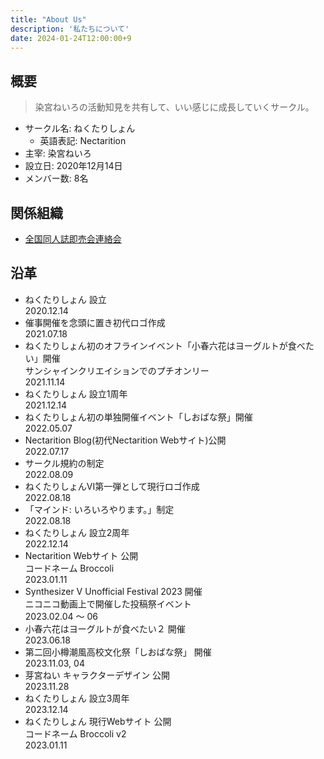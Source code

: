 ```yaml
---
title: "About Us"
description: '私たちについて'
date: 2024-01-24T12:00:00+9
---
```


## 概要

> 染宮ねいろの活動知見を共有して、いい感じに成長していくサークル。


- サークル名: ねくたりしょん
  - 英語表記: Nectarition
- 主宰: 染宮ねいろ
- 設立日: 2020年12月14日
- メンバー数: 8名

## 関係組織

- [全国同人誌即売会連絡会](https://sokubaikairenrakukai.com/)

## 沿革


<ul class="histories">
  <li>
    <div class="histories_item_content">ねくたりしょん 設立</div>
    <div class="histories_item_date">2020.12.14</div>
  </li>
  <li>
    <div class="histories_item_content">催事開催を念頭に置き初代ロゴ作成</div>
    <div class="histories_item_date">2021.07.18</div>
  </li>
  <li>
    <div class="histories_item_content">ねくたりしょん初のオフラインイベント「小春六花はヨーグルトが食べたい」開催</div>
    <div class="histories_item_remarks">サンシャインクリエイションでのプチオンリー</div>
    <div class="histories_item_date">2021.11.14</div>
  </li>
  <li>
    <div class="histories_item_content">ねくたりしょん 設立1周年</div>
    <div class="histories_item_date">2021.12.14</div>
  </li>
  <li>
    <div class="histories_item_content">ねくたりしょん初の単独開催イベント「しおばな祭」開催</div>
    <div class="histories_item_date">2022.05.07</div>
  </li>
  <li>
    <div class="histories_item_content">Nectarition Blog(初代Nectarition Webサイト)公開</div>
    <div class="histories_item_date">2022.07.17</div>
  </li>
  <li>
    <div class="histories_item_content">サークル規約の制定</div>
    <div class="histories_item_date">2022.08.09</div>
  </li>
  <li>
    <div class="histories_item_content">ねくたりしょんVI第一弾として現行ロゴ作成</div>
    <div class="histories_item_date">2022.08.18</div>
  </li>
  <li>
    <div class="histories_item_content">「マインド: いろいろやります。」制定</div>
    <div class="histories_item_date">2022.08.18</div>
  </li>
  <li>
    <div class="histories_item_content">ねくたりしょん 設立2周年</div>
    <div class="histories_item_date">2022.12.14</div>
  </li>
  <li>
    <div class="histories_item_content">Nectarition Webサイト 公開</div>
    <div class="histories_item_remarks">コードネーム Broccoli</div>
    <div class="histories_item_date">2023.01.11</div>
  </li>
  <li>
    <div class="histories_item_content">Synthesizer V Unofficial Festival 2023 開催</div>
    <div class="histories_item_remarks">ニコニコ動画上で開催した投稿祭イベント</div>
    <div class="histories_item_date">2023.02.04 ～ 06</div>
  </li>
  <li>
    <div class="histories_item_content">小春六花はヨーグルトが食べたい２ 開催</div>
    <div class="histories_item_date">2023.06.18</div>
  </li>
  <li>
    <div class="histories_item_content">第二回小樽潮風高校文化祭「しおばな祭」 開催</div>
    <div class="histories_item_date">2023.11.03, 04</div>
  </li>
  <li>
    <div class="histories_item_content">芽宮ねい キャラクターデザイン 公開</div>
    <div class="histories_item_date">2023.11.28</div>
  </li>
  <li>
    <div class="histories_item_content">ねくたりしょん 設立3周年</div>
    <div class="histories_item_date">2023.12.14</div>
  </li>
  <li>
    <div class="histories_item_content">ねくたりしょん 現行Webサイト 公開</div>
    <div class="histories_item_remarks">コードネーム Broccoli v2</div>
    <div class="histories_item_date">2023.01.11</div>
  </li>
</ul>
